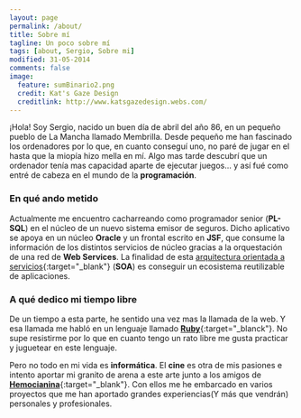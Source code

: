 ```yaml
---
layout: page
permalink: /about/
title: Sobre mí
tagline: Un poco sobre mí
tags: [about, Sergio, Sobre mi]
modified: 31-05-2014
comments: false
image:
  feature: sumBinario2.png
  credit: Kat's Gaze Design
  creditlink: http://www.katsgazedesign.webs.com/
---
```


¡Hola! Soy Sergio, nacido un buen día de abril del año 86, en un pequeño pueblo de La Mancha llamado Membrilla. Desde pequeño me han fascinado los ordenadores por lo que, en cuanto conseguí uno, no paré de jugar en el hasta que la miopía hizo mella en mí. Algo mas tarde descubrí que un ordenador tenía mas capacidad aparte de ejecutar juegos... y así fué como entré de cabeza en el mundo de la **programación**.

### En qué ando metido
Actualmente me encuentro cacharreando como programador senior (**PL-SQL**) en el núcleo de un nuevo sistema emisor de seguros. Dicho aplicativo se apoya en un núcleo **Oracle** y un frontal escrito en **JSF**, que consume la información de los distintos servicios de núcleo gracias a la orquestación de una red de **Web Services**. La finalidad de esta [arquitectura orientada a servicios](http://es.wikipedia.org/wiki/Arquitectura_orientada_a_servicios){:target="_blank"} (**SOA**) es conseguir un ecosistema reutilizable de aplicaciones.


### A qué dedico mi tiempo libre
De un tiempo a esta parte, he sentido una vez mas la llamada de la web. Y esa llamada me habló en un lenguaje llamado [**Ruby**](https://www.ruby-lang.org/es/){:target="_blanck"}. No supe resistirme por lo que en cuanto tengo un rato libre me gusta practicar y juguetear en este lenguaje.

Pero no todo en mi vida es **informática**. El **cine** es otra de mis pasiones e intento aportar mi granito de arena a este arte junto a los amigos de [**Hemocianina**](http://www.hemocianina.webs.com/){:target="_blank"}. Con ellos me he embarcado en varios proyectos que me han aportado grandes experiencias(Y más que vendrán) personales y profesionales.

